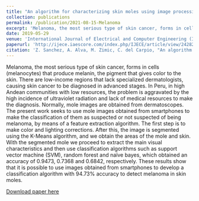 ```yaml
---
title: "An algorithm for characterizing skin moles using image processing and machine learning"
collection: publications
permalink: /publication/2021-08-15-Melanoma
excerpt: 'Melanoma, the most serious type of skin cancer, forms in cells (melanocytes) that produce melanin, the pigment that gives color to the skin. There are low-income regions that lack specialized dermatologists, causing skin cancer to be diagnosed in advanced stages. In Peru, in high Andean communities with low resources, the problem is aggravated by the high incidence of ultraviolet radiation and lack of medical resources to make the diagnosis. Normally, mole images are obtained from dermatoscopes. The present work seeks to use mole images obtained from smartphones to make the classification of them as suspected or not suspected of being melanoma, by means of a feature extraction algorithm. The first step is to make color and lighting corrections. After this, the image is segmented using the K-Means algorithm, and we obtain the areas of the mole and skin. With the segmented mole we proceed to extract the main visual characteristics and then use classification algorithms such as support vector machine (SVM), random forest and naïve bayes, which obtained an accuracy of 0.9473, 0.7368 and 0.6842, respectively. These results show that it is possible to use images obtained from smartphones to develop a classification algorithm with 94.73% accuracy to detect melanoma in skin moles.'
date: 2019-05-29
venue: 'International Journal of Electrical and Computer Engineering (IJECE)'
paperurl: 'http://ijece.iaescore.com/index.php/IJECE/article/view/24282'
citation: 'Z. Sanchez, A. Alva, M. Zimic, C. del Carpio, "An algorithm for characterizing skin moles using image processing and machine learning", <i>International Journal of Electrical and Computer Engineering (IJECE)</i>, vol. 11, no. 4, Aug. 2021.'
---
```

Melanoma, the most serious type of skin cancer, forms in cells (melanocytes) that produce melanin, the pigment that gives color to the skin. There are low-income regions that lack specialized dermatologists, causing skin cancer to be diagnosed in advanced stages. In Peru, in high Andean communities with low resources, the problem is aggravated by the high incidence of ultraviolet radiation and lack of medical resources to make the diagnosis. Normally, mole images are obtained from dermatoscopes. The present work seeks to use mole images obtained from smartphones to make the classification of them as suspected or not suspected of being melanoma, by means of a feature extraction algorithm. The first step is to make color and lighting corrections. After this, the image is segmented using the K-Means algorithm, and we obtain the areas of the mole and skin. With the segmented mole we proceed to extract the main visual characteristics and then use classification algorithms such as support vector machine (SVM), random forest and naïve bayes, which obtained an accuracy of 0.9473, 0.7368 and 0.6842, respectively. These results show that it is possible to use images obtained from smartphones to develop a classification algorithm with 94.73% accuracy to detect melanoma in skin moles.

[Download paper here](http://ijece.iaescore.com/index.php/IJECE/article/view/24282/14972)
